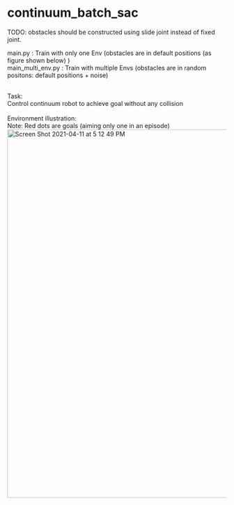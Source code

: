 # continuum_batch_sac
TODO: obstacles should be constructed using slide joint instead of fixed joint.

main.py : Train with only one Env (obstacles are in default positions (as figure shown below) ) <br />
main_multi_env.py : Train with multiple Envs (obstacles are in random positons: default positions + noise) <br />

<br />
Task: <br />
Control continuum robot to achieve goal without any collision <br />
<br />
Environment illustration: <br />
Note: Red dots are goals (aiming only one in an episode)<br />
<img width="846" alt="Screen Shot 2021-04-11 at 5 12 49 PM" src="https://user-images.githubusercontent.com/64893909/114298468-2abcb600-9ae9-11eb-9b90-bdb9f6d91474.png">


